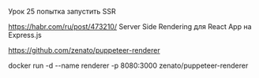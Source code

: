 Урок 25 попытка запустить SSR

https://habr.com/ru/post/473210/
Server Side Rendering для React App на Express.js

https://github.com/zenato/puppeteer-renderer

docker run -d --name renderer -p 8080:3000 zenato/puppeteer-renderer